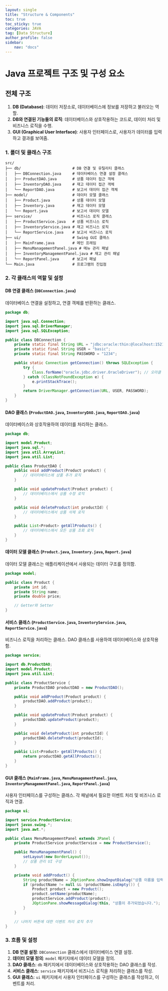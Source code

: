 ```yaml
---
layout: single
title: "Structure & Components"
toc: true
toc_sticky: true
categories: JAVA
tag: [Data Structure]
author_profile: false
sidebar:
    nav: "docs"
---
```

# Java 프로젝트 구조 및 구성 요소

## 전체 구조

1. **DB (Database)**: 데이터 저장소로, 데이터베이스에 정보를 저장하고 불러오는 역할.
2. **DB와 연결된 기능들의 로직**: 데이터베이스와 상호작용하는 코드로, 데이터 처리 및 비즈니스 로직을 수행.
3. **GUI (Graphical User Interface)**: 사용자 인터페이스로, 사용자가 데이터를 입력하고 결과를 보여줌.

### 1. 폴더 및 클래스 구조

```less
src/
├── db/                       # DB 연결 및 유틸리티 클래스
│   ├── DBConnection.java     # 데이터베이스 연결 설정 클래스
│   ├── ProductDAO.java       # 상품 데이터 접근 객체
│   ├── InventoryDAO.java     # 재고 데이터 접근 객체
│   └── ReportDAO.java        # 보고서 데이터 접근 객체
├── model/                    # 데이터 모델 클래스
│   ├── Product.java          # 상품 데이터 모델
│   ├── Inventory.java        # 재고 데이터 모델
│   └── Report.java           # 보고서 데이터 모델
├── service/                  # 비즈니스 로직 클래스
│   ├── ProductService.java   # 상품 비즈니스 로직
│   ├── InventoryService.java # 재고 비즈니스 로직
│   └── ReportService.java    # 보고서 비즈니스 로직
├── ui/                       # Swing GUI 클래스
│   ├── MainFrame.java        # 메인 프레임
│   ├── MenuManagementPanel.java # 메뉴 관리 패널
│   ├── InventoryManagementPanel.java # 재고 관리 패널
│   └── ReportPanel.java      # 보고서 패널
└── Main.java                 # 프로그램의 진입점
```

### 2. 각 클래스의 역할 및 설정

#### DB 연결 클래스 (`DBConnection.java`)

데이터베이스 연결을 설정하고, 연결 객체를 반환하는 클래스.

```java
package db;

import java.sql.Connection;
import java.sql.DriverManager;
import java.sql.SQLException;

public class DBConnection {
    private static final String URL = "jdbc:oracle:thin:@localhost:1521:xe";
    private static final String USER = "basic";
    private static final String PASSWORD = "1234";

    public static Connection getConnection() throws SQLException {
        try {
            Class.forName("oracle.jdbc.driver.OracleDriver"); // 오라클 JDBC 드라이버 로드
        } catch (ClassNotFoundException e) {
            e.printStackTrace();
        }
        return DriverManager.getConnection(URL, USER, PASSWORD);
    }
}
```

#### DAO 클래스 (`ProductDAO.java`, `InventoryDAO.java`, `ReportDAO.java`)

데이터베이스와 상호작용하여 데이터를 처리하는 클래스.

```java
package db;

import model.Product;
import java.sql.*;
import java.util.ArrayList;
import java.util.List;

public class ProductDAO {
    public void addProduct(Product product) {
        // 데이터베이스에 상품 추가 로직
    }

    public void updateProduct(Product product) {
        // 데이터베이스에서 상품 수정 로직
    }

    public void deleteProduct(int productId) {
        // 데이터베이스에서 상품 삭제 로직
    }

    public List<Product> getAllProducts() {
        // 데이터베이스에서 모든 상품 조회 로직
    }
}
```

#### 데이터 모델 클래스 (`Product.java`, `Inventory.java`, `Report.java`)

데이터 모델 클래스는 애플리케이션에서 사용되는 데이터 구조를 정의함.

```java
package model;

public class Product {
    private int id;
    private String name;
    private double price;

    // Getter와 Setter
}
```

#### 서비스 클래스 (`ProductService.java`, `InventoryService.java`, `ReportService.java`)

비즈니스 로직을 처리하는 클래스. DAO 클래스를 사용하여 데이터베이스와 상호작용 함.

```java
package service;

import db.ProductDAO;
import model.Product;
import java.util.List;

public class ProductService {
    private ProductDAO productDAO = new ProductDAO();

    public void addProduct(Product product) {
        productDAO.addProduct(product);
    }

    public void updateProduct(Product product) {
        productDAO.updateProduct(product);
    }

    public void deleteProduct(int productId) {
        productDAO.deleteProduct(productId);
    }

    public List<Product> getAllProducts() {
        return productDAO.getAllProducts();
    }
}
```

#### GUI 클래스 (`MainFrame.java`, `MenuManagementPanel.java`, `InventoryManagementPanel.java`, `ReportPanel.java`)

사용자 인터페이스를 구성하는 클래스. 각 패널에서 필요한 이벤트 처리 및 비즈니스 로직과 연결.

```java
package ui;

import service.ProductService;
import javax.swing.*;
import java.awt.*;

public class MenuManagementPanel extends JPanel {
    private ProductService productService = new ProductService();

    public MenuManagementPanel() {
        setLayout(new BorderLayout());
        // 상품 관리 UI 구성
    }

    private void addProduct() {
        String productName = JOptionPane.showInputDialog("상품 이름을 입력하세요:");
        if (productName != null && !productName.isEmpty()) {
            Product product = new Product();
            product.setName(productName);
            productService.addProduct(product);
            JOptionPane.showMessageDialog(this, "상품이 추가되었습니다.");
        }
    }

    // 나머지 버튼에 대한 이벤트 처리 로직 추가
}
```

### 3. 흐름 및 설정

1. **DB 연결 설정**: `DBConnection` 클래스에서 데이터베이스 연결 설정.
2. **데이터 모델 정의**: `model` 패키지에서 데이터 모델을 정의.
3. **DAO 클래스**: `db` 패키지에서 데이터베이스와 상호작용하는 DAO 클래스를 작성.
4. **서비스 클래스**: `service` 패키지에서 비즈니스 로직을 처리하는 클래스를 작성.
5. **GUI 클래스**: `ui` 패키지에서 사용자 인터페이스를 구성하는 클래스를 작성하고, 이벤트를 처리.